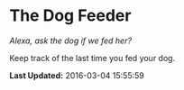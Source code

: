 # The Dog Feeder
*Alexa, ask the dog if we fed her?*

Keep track of the last time you fed your dog.

**Last Updated:** 2016-03-04 15:55:59